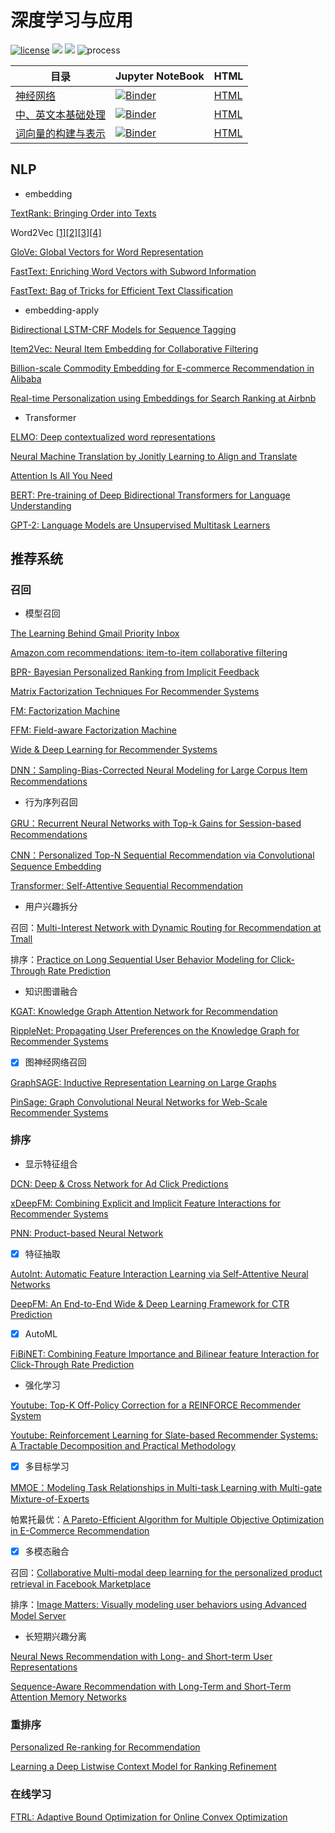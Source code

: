 # 深度学习与应用

[![license](https://img.shields.io/badge/license-MIT-blue)](https://github.com/sbl-sdsc/mmtf-spark/blob/master/LICENSE)   ![](https://img.shields.io/badge/python-3.7-brightgreen?logo=python) ![](https://img.shields.io/badge/tensorflow-2.0-brightengreen?logo=tensorflow) ![process](https://img.shields.io/badge/process-building-yellow)

| 目录                                                         | Jupyter NoteBook                                             | HTML                                                         |
| ------------------------------------------------------------ | ------------------------------------------------------------ | ------------------------------------------------------------ |
| [神经网络](https://nbviewer.jupyter.org/github/LibertyDream/deep_learning/blob/master/DL/neural_network.ipynb) | [![Binder](https://mybinder.org/badge_logo.svg)](https://mybinder.org/v2/gh/LibertyDream/deep_learning/master?filepath=DL%2Fneural_network.ipynb) | [HTML](https://libertydream.github.io/deep_learning/DL/neural_network.html) |
| [中、英文本基础处理](https://nbviewer.jupyter.org/github/LibertyDream/deep_learning/blob/master/DL/en_zh_base_processing.ipynb) | [![Binder](https://mybinder.org/badge_logo.svg)](https://mybinder.org/v2/gh/LibertyDream/deep_learning/master?filepath=DL%2Fen_zh_base_processing.ipynb) | [HTML](https://libertydream.github.io/deep_learning/DL/en_zh_base_processing.html) |
| [词向量的构建与表示](https://nbviewer.jupyter.org/github/LibertyDream/deep_learning/blob/master/DL/word_vectorizer.ipynb) | [![Binder](https://mybinder.org/badge_logo.svg)](https://mybinder.org/v2/gh/LibertyDream/deep_learning/master?filepath=DL%2word_vectorizer.ipynb) | [HTML](https://libertydream.github.io/deep_learning/DL/word_vectorizer.html) |

## NLP

- embedding

[TextRank: Bringing Order into Texts](https://www.aclweb.org/anthology/W04-3252.pdf)

Word2Vec [[1]](https://arxiv.org/pdf/1301.3781)[[2]](https://arxiv.org/pdf/1310.4546)[[3]](https://arxiv.org/pdf/1402.3722v1)[[4]](https://arxiv.org/pdf/1411.2738v4)

[GloVe: Global Vectors for Word Representation](https://nlp.stanford.edu/pubs/glove.pdf)

[FastText: Enriching Word Vectors with Subword Information](https://arxiv.org/pdf/1607.04606)

[FastText: Bag of Tricks for Efficient Text Classification](https://arxiv.org/pdf/1607.01759)

- embedding-apply

[Bidirectional LSTM-CRF Models for Sequence Tagging](https://arxiv.org/pdf/1508.01991)

[Item2Vec: Neural Item Embedding for Collaborative Filtering](https://arxiv.org/vc/arxiv/papers/1603/1603.04259v2.pdf)

[Billion-scale Commodity Embedding for E-commerce Recommendation in Alibaba](https://arxiv.org/abs/1803.02349)

[Real-time Personalization using Embeddings for Search Ranking at Airbnb](https://astro.temple.edu/~tua95067/kdd2018.pdf)

- Transformer

[ELMO: Deep contextualized word representations](https://arxiv.org/pdf/1802.05365)

[Neural Machine Translation by  Jonitly Learning to Align and Translate](https://arxiv.org/pdf/1409.0473)

[Attention Is All You Need](https://arxiv.org/pdf/1706.03762)

[BERT: Pre-training of Deep Bidirectional Transformers for Language Understanding](https://arxiv.org/pdf/1810.04805)

[GPT-2: Language Models are Unsupervised Multitask Learners](https://d4mucfpksywv.cloudfront.net/better-language-models/language_models_are_unsupervised_multitask_learners.pdf)

## 推荐系统

### 召回

- 模型召回

[The Learning Behind Gmail Priority Inbox](https://research.google.com/pubs/archive/36955.pdf)

[Amazon.com recommendations: item-to-item collaborative filtering](https://www.cs.umd.edu/~samir/498/Amazon-Recommendations.pdf)

[BPR- Bayesian Personalized Ranking from Implicit Feedback](https://arxiv.org/pdf/1205.2618)

[Matrix Factorization Techniques For Recommender Systems](https://datajobs.com/data-science-repo/Recommender-Systems-[Netflix].pdf)

[FM: Factorization Machine](https://www.csie.ntu.edu.tw/~b97053/paper/Rendle2010FM.pdf)

[FFM: Field-aware Factorization Machine](https://www.csie.ntu.edu.tw/~cjlin/papers/ffm.pdf)

[Wide & Deep Learning for Recommender Systems](https://arxiv.org/pdf/1606.07792)

[DNN：Sampling-Bias-Corrected Neural Modeling for Large Corpus Item Recommendations](https://dl.acm.org/doi/10.1145/3298689.3346996)

- 行为序列召回

[GRU：Recurrent Neural Networks with Top-k Gains for Session-based Recommendations](https://arxiv.org/pdf/1706.03847)

[CNN：Personalized Top-N Sequential Recommendation via Convolutional Sequence Embedding](http://www.sfu.ca/~jiaxit/resources/wsdm18caser.pdf)

[Transformer: Self-Attentive Sequential Recommendation](https://arxiv.org/pdf/1808.09781)

- 用户兴趣拆分

召回：[Multi-Interest Network with Dynamic Routing for Recommendation at Tmall](https://arxiv.org/pdf/1904.08030)

排序：[Practice on Long Sequential User Behavior Modeling for Click-Through Rate Prediction](https://arxiv.org/pdf/1905.09248)

- 知识图谱融合

[KGAT: Knowledge Graph Attention Network for Recommendation](https://arxiv.org/pdf/1905.07854)

[RippleNet: Propagating User Preferences on the Knowledge Graph for Recommender Systems](https://arxiv.org/pdf/1803.03467)

- [x] 图神经网络召回

[GraphSAGE: Inductive Representation Learning on Large Graphs](https://arxiv.org/pdf/1706.02216)

[PinSage: Graph Convolutional Neural Networks for Web-Scale Recommender Systems](https://arxiv.org/pdf/1806.01973)

### 排序

- 显示特征组合

[DCN: Deep & Cross Network for Ad Click Predictions](https://arxiv.org/pdf/1708.05123.pdf)

[xDeepFM: Combining Explicit and Implicit Feature Interactions for Recommender Systems](https://arxiv.org/pdf/1803.05170.pdf)

[PNN: Product-based Neural Network](https://arxiv.org/pdf/1611.00144.pdf)

- [x] 特征抽取

[AutoInt: Automatic Feature Interaction Learning via Self-Attentive Neural Networks](https://arxiv.org/pdf/1810.11921)

[DeepFM: An End-to-End Wide & Deep Learning Framework for CTR Prediction](https://arxiv.org/pdf/1804.04950)

- [x] AutoML

[FiBiNET: Combining Feature Importance and Bilinear feature Interaction for Click-Through Rate Prediction](https://arxiv.org/pdf/1905.09433)

- 强化学习

[Youtube: Top-K Off-Policy Correction for a REINFORCE Recommender System](https://arxiv.org/pdf/1812.02353)

[Youtube: Reinforcement Learning for Slate-based Recommender Systems: A Tractable Decomposition and Practical Methodology](https://arxiv.org/pdf/1905.12767)

- [x] 多目标学习

[MMOE：Modeling Task Relationships in Multi-task Learning with Multi-gate Mixture-of-Experts](https://dl.acm.org/doi/pdf/10.1145/3219819.3220007?download=true)

帕累托最优：[A Pareto-Efficient Algorithm for Multiple Objective Optimization in E-Commerce Recommendation](http://yongfeng.me/attach/lin-recsys2019.pdf)

- [x] 多模态融合

召回：[Collaborative Multi-modal deep learning for the personalized product retrieval in Facebook Marketplace](https://arxiv.org/pdf/1805.12312)

排序：[Image Matters: Visually modeling user behaviors using Advanced Model Server](https://arxiv.org/pdf/1711.06505)

- 长短期兴趣分离

[Neural News Recommendation with Long- and Short-term User Representations](https://www.aclweb.org/anthology/P19-1033.pdf)

[Sequence-Aware Recommendation with Long-Term and Short-Term Attention Memory Networks](http://boyuan.global-optimization.com/Mypaper/MDM-2019.pdf)

### 重排序

[Personalized Re-ranking for Recommendation](https://arxiv.org/pdf/1904.06813)

[Learning a Deep Listwise Context Model for Ranking Refinement](https://arxiv.org/pdf/1804.05936)

### 在线学习

[FTRL: Adaptive Bound Optimization for Online Convex Optimization](https://research.google.com/pubs/archive/36483.pdf)



